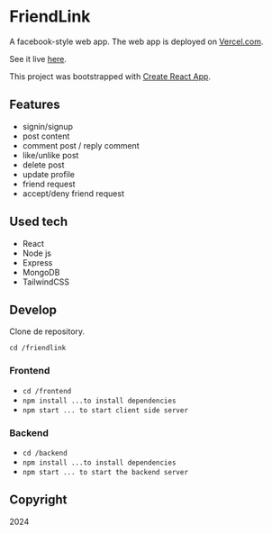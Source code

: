 ﻿# FriendLink

A facebook-style web app. The web app is deployed on [Vercel.com](https://vercel.com/).

See it live [here](https://friendlink-client.vercel.app/).

This project was bootstrapped with [Create React App](https://create-react-app.dev/).

## Features

- signin/signup
- post content
- comment post / reply comment
- like/unlike post
- delete post
- update profile
- friend request
- accept/deny friend request

## Used tech

- React
- Node js
- Express
- MongoDB
- TailwindCSS

## Develop

Clone de repository.

`cd /friendlink`

### Frontend

- `cd /frontend`
- `npm install ...to install dependencies`
- `npm start ... to start client side server`

### Backend

- `cd /backend`
- `npm install ...to install dependencies`
- `npm start ... to start the backend server`

## Copyright

2024
